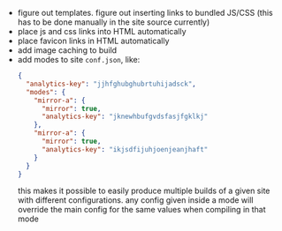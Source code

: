 * figure out templates. figure out inserting links to bundled JS/CSS (this has to be done manually in the site source currently)
* place js and css links into HTML automatically
* place favicon links in HTML automatically
* add image caching to build
* add modes to site `conf.json`, like:
  ```json
  {
    "analytics-key": "jjhfghubghubrtuhijadsck",
    "modes": {
      "mirror-a": {
        "mirror": true,
        "analytics-key": "jknewhbufgvdsfasjfgklkj"
      },
      "mirror-a": {
        "mirror": true,
        "analytics-key": "ikjsdfijuhjoenjeanjhaft"
      }
    }
  }
  ```
  this makes it possible to easily produce multiple builds of a given site with
  different configurations. any config given inside a mode will override the
  main config for the same values when compiling in that mode
